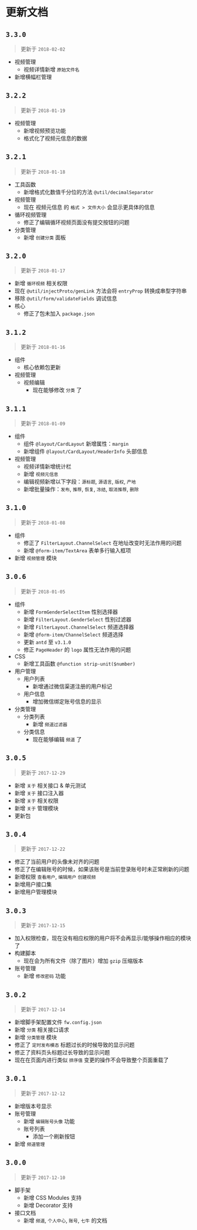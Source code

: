 # 更新文档

## `3.3.0`

> 更新于 `2018-02-02`

* 视频管理
  * 视频详情新增 `原始文件名`
* 新增横幅栏管理

## `3.2.2`

> 更新于 `2018-01-19`

* 视频管理
  * 新增视频预览功能
  * 格式化了视频元信息的数据

## `3.2.1`

> 更新于 `2018-01-18`

* 工具函数
  * 新增格式化数值千分位的方法 `@util/decimalSeparator`
* 视频管理
  * 现在 视频元信息 的 `格式 > 文件大小` 会显示更具体的信息
* 循环视频管理
  * 修正了编辑循环视频页面没有提交按钮的问题
* 分类管理
  * 新增 `创建分类` 面板

## `3.2.0`

> 更新于 `2018-01-17`

* 新增 `循环视频` 相关权限
* 现在 `@util/injectProto/genLink` 方法会将 `entryProp` 转换成串型字符串
* 移除 `@util/form/validateFields` 调试信息
* 核心
  * 修正了包未加入 `package.json`

## `3.1.2`

> 更新于 `2018-01-16`

* 组件
  * 核心依赖包更新
* 视频管理
  * 视频编辑
    * 现在能够修改 `分类` 了

## `3.1.1`

> 更新于 `2018-01-09`

* 组件
  * 组件 `@layout/CardLayout` 新增属性：`margin`
  * 新增组件 `@layout/CardLayout/HeaderInfo` 头部信息
* 视频管理
  * 视频详情新增统计栏
  * 新增 `视频元信息`
  * 编辑视频新增以下字段：`源标题`, `源语言`, `版权`, `产地`
  * 新增批量操作：`发布`, `推荐`, `恢复`, `冻结`, `取消推荐`, `删除`

## `3.1.0`

> 更新于 `2018-01-08`

* 组件
  * 修正了 `FilterLayout.ChannelSelect` 在地址改变时无法作用的问题
  * 新增 `@form-item/TextArea` 表单多行输入框项
* 新增 `视频管理` 模块

## `3.0.6`

> 更新于 `2018-01-05`

* 组件
  * 新增 `FormGenderSelectItem` 性别选择器
  * 新增 `FilterLayout.GenderSelect` 性别过滤器
  * 新增 `FilterLayout.ChannelSelect` 频道选择器
  * 新增 `@form-item/ChannelSelect` 频道选择
  * 更新 `antd` 至 `v3.1.0`
  * 修正 `PageHeader` 的 `logo` 属性无法作用的问题
* CSS
  * 新增工具函数 `@function strip-unit($number)`
* 用户管理
  * 用户列表
    * 新增通过微信渠道注册的用户标记
  * 用户信息
    * 增加微信绑定账号信息的显示
* 分类管理
  * 分类列表
    * 新增 `频道过滤器`
  * 分类信息
    * 现在能够编辑 `频道` 了

## `3.0.5`

> 更新于 `2017-12-29`

* 新增 `关于` 相关接口 & 单元测试
* 新增 `关于` 接口注入器
* 新增 `关于` 相关权限
* 新增 `关于` 管理模块
* 更新包

## `3.0.4`

> 更新于 `2017-12-22`

* 修正了当前用户的头像未对齐的问题
* 修正了在编辑账号的时候，如果该账号是当前登录账号时未正常刷新的问题
* 新增权限 `查看用户`, `编辑用户` `创建视频`
* 新增用户接口集
* 新增用户管理模块

## `3.0.3`

> 更新于 `2017-12-15`

* 加入权限检查，现在没有相应权限的用户将不会再显示/能够操作相应的模块了
* 构建脚本
  - 现在会为所有文件（除了图片）增加 `gzip` 压缩版本
* 账号管理
  - 新增 `修改密码` 功能

## `3.0.2`

> 更新于 `2017-12-14`

* 新增脚手架配置文件 `fw.config.json`
* 新增 `分类` 相关接口请求
* 新增 `分类管理` 模块
* 修正了 `定时发布模态` 标题过长的时候导致的显示问题
* 修正了资料页头标题过长导致的显示问题
* 现在在页面内进行类似 `排序值` 变更的操作不会导致整个页面重载了

## `3.0.1`

> 更新于 `2017-12-12`

* 新增版本号显示
* 账号管理  
  - 新增 `编辑账号头像` 功能
  - 账号列表
    + 添加一个刷新按钮
* 新增 `频道管理`

## `3.0.0`

> 更新于 `2017-12-10`

* 脚手架
  - 新增 CSS Modules 支持
  - 新增 Decorator 支持
* 接口文档
  - 新增 `频道`, `个人中心`, `账号`, `七牛` 的文档
